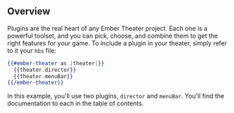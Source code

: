 ## Overview

Plugins are the real heart of any Ember Theater project. Each one is a powerful toolset, and you can pick, choose, and combine them to get the right features for your game. To include a plugin in your theater, simply refer to it your `hbs` file:

```hbs
{{#ember-theater as |theater|}}
  {{theater.director}}
  {{theater.menuBar}}
{{/ember-theater}}
```

In this example, you'll use two plugins, `director` and `menuBar`. You'll find the documentation to each in the table of contents.
